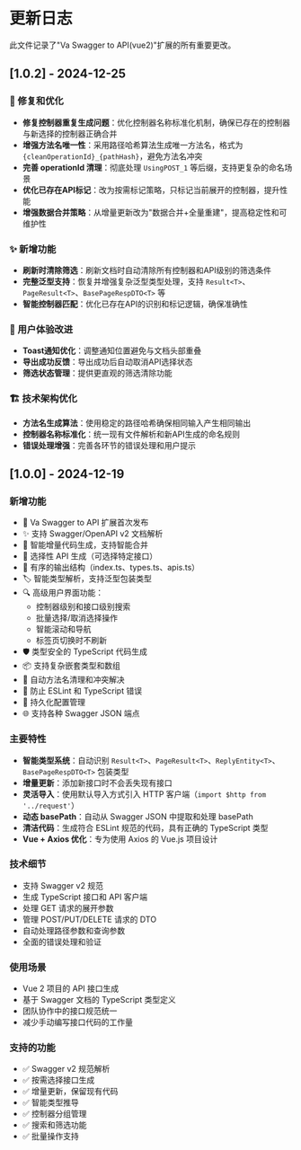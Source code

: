 # 更新日志

此文件记录了"Va Swagger to API(vue2)"扩展的所有重要更改。

## [1.0.2] - 2024-12-25

### 🔧 修复和优化

- **修复控制器重复生成问题**：优化控制器名称标准化机制，确保已存在的控制器与新选择的控制器正确合并
- **增强方法名唯一性**：采用路径哈希算法生成唯一方法名，格式为 `{cleanOperationId}_{pathHash}`，避免方法名冲突
- **完善 operationId 清理**：彻底处理 `UsingPOST_1` 等后缀，支持更复杂的命名场景
- **优化已存在API标记**：改为按需标记策略，只标记当前展开的控制器，提升性能
- **增强数据合并策略**：从增量更新改为"数据合并+全量重建"，提高稳定性和可维护性

### ✨ 新增功能

- **刷新时清除筛选**：刷新文档时自动清除所有控制器和API级别的筛选条件
- **完整泛型支持**：恢复并增强复杂泛型类型处理，支持 `Result<T>`、`PageResult<T>`、`BasePageRespDTO<T>` 等
- **智能控制器匹配**：优化已存在API的识别和标记逻辑，确保准确性

### 🎯 用户体验改进

- **Toast通知优化**：调整通知位置避免与文档头部重叠
- **导出成功反馈**：导出成功后自动取消API选择状态
- **筛选状态管理**：提供更直观的筛选清除功能

### 🏗️ 技术架构优化

- **方法名生成算法**：使用稳定的路径哈希确保相同输入产生相同输出
- **控制器名称标准化**：统一现有文件解析和新API生成的命名规则
- **错误处理增强**：完善各环节的错误处理和用户提示

## [1.0.0] - 2024-12-19

### 新增功能

- 🎉 Va Swagger to API 扩展首次发布
- ✨ 支持 Swagger/OpenAPI v2 文档解析
- 🔄 智能增量代码生成，支持智能合并
- 🎯 选择性 API 生成（可选择特定接口）
- 📁 有序的输出结构（index.ts、types.ts、apis.ts）
- 🏷️ 智能类型解析，支持泛型包装类型
- 🔍 高级用户界面功能：
  - 控制器级别和接口级别搜索
  - 批量选择/取消选择操作
  - 智能滚动和导航
  - 标签页切换时不刷新
- 🛡️ 类型安全的 TypeScript 代码生成
- 📦 支持复杂嵌套类型和数组
- 🎨 自动方法名清理和冲突解决
- 🔧 防止 ESLint 和 TypeScript 错误
- 💾 持久化配置管理
- 🌐 支持各种 Swagger JSON 端点

### 主要特性

- **智能类型系统**：自动识别 `Result<T>`、`PageResult<T>`、`ReplyEntity<T>`、`BasePageRespDTO<T>` 包装类型
- **增量更新**：添加新接口时不会丢失现有接口
- **灵活导入**：使用默认导入方式引入 HTTP 客户端（`import $http from '../request'`）
- **动态 basePath**：自动从 Swagger JSON 中提取和处理 basePath
- **清洁代码**：生成符合 ESLint 规范的代码，具有正确的 TypeScript 类型
- **Vue + Axios 优化**：专为使用 Axios 的 Vue.js 项目设计

### 技术细节

- 支持 Swagger v2 规范
- 生成 TypeScript 接口和 API 客户端
- 处理 GET 请求的展开参数
- 管理 POST/PUT/DELETE 请求的 DTO
- 自动处理路径参数和查询参数
- 全面的错误处理和验证

### 使用场景

- Vue 2 项目的 API 接口生成
- 基于 Swagger 文档的 TypeScript 类型定义
- 团队协作中的接口规范统一
- 减少手动编写接口代码的工作量

### 支持的功能

- ✅ Swagger v2 规范解析
- ✅ 按需选择接口生成
- ✅ 增量更新，保留现有代码
- ✅ 智能类型推导
- ✅ 控制器分组管理
- ✅ 搜索和筛选功能
- ✅ 批量操作支持
